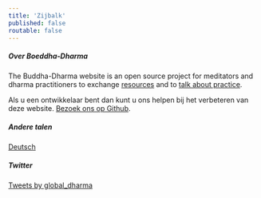 ```yaml
---
title: 'Zijbalk'
published: false
routable: false
---
```


##### Over Boeddha-Dharma

The Buddha-Dharma website is an open source project for meditators and dharma practitioners to exchange [resources](/resources) and to [talk about practice](/community).

Als u een ontwikkelaar bent dan kunt u ons helpen bij het verbeteren van deze website. [Bezoek ons op Github](https://github.com/buddha-dharma).

##### Andere talen

<a href="/de">Deutsch</a>

##### Twitter

<a class="twitter-timeline"  data-dnt="true" data-width="500" data-height="600" href="https://twitter.com/global_dharma?ref_src=twsrc%5Etfw">Tweets by global_dharma</a> <script async src="//platform.twitter.com/widgets.js" charset="utf-8"></script>
